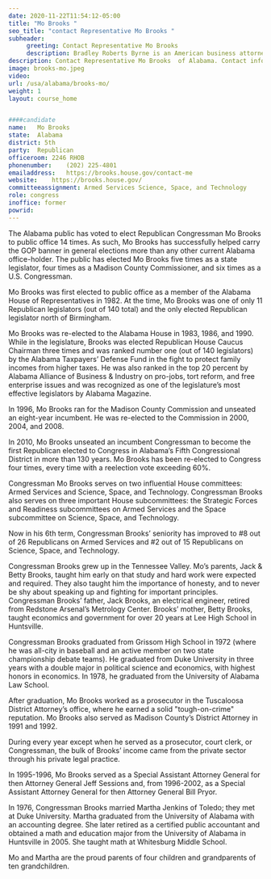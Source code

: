 ```yaml
---
date: 2020-11-22T11:54:12-05:00
title: "Mo Brooks "
seo_title: "contact Representative Mo Brooks "
subheader:
     greeting: Contact Representative Mo Brooks  
     description: Bradley Roberts Byrne is an American business attorney and politician serving as the U.S. Representative for Alabama's 1st congressional district since 2014
description: Contact Representative Mo Brooks  of Alabama. Contact information for Mo Brooks  includes email address, phone number, and mailing address.
image: brooks-mo.jpeg
video: 
url: /usa/alabama/brooks-mo/
weight: 1
layout: course_home


####candidate
name:	Mo Brooks 
state:	Alabama
district: 5th
party:	Republican
officeroom:	2246 RHOB
phonenumber:	(202) 225-4801
emailaddress:	https://brooks.house.gov/contact-me
website:	https://brooks.house.gov/
committeeassignment: Armed Services Science, Space, and Technology
role: congress
inoffice: former
powrid: 
---
```


The Alabama public has voted to elect Republican Congressman Mo Brooks to public office 14 times.  As such, Mo Brooks has successfully helped carry the GOP banner in general elections more than any other current Alabama office-holder.  The public has elected Mo Brooks five times as a state legislator, four times as a Madison County Commissioner, and six times as a U.S. Congressman.

Mo Brooks was first elected to public office as a member of the Alabama House of Representatives in 1982.  At the time, Mo Brooks was one of only 11 Republican legislators (out of 140 total) and the only elected Republican legislator north of Birmingham.

Mo Brooks was re-elected to the Alabama House in 1983, 1986, and 1990. While in the legislature, Brooks was elected Republican House Caucus Chairman three times and was ranked number one (out of 140 legislators) by the Alabama Taxpayers’ Defense Fund in the fight to protect family incomes from higher taxes. He was also ranked in the top 20 percent by Alabama Alliance of Business & Industry on pro-jobs, tort reform, and free enterprise issues and was recognized as one of the legislature’s most effective legislators by Alabama Magazine.

In 1996, Mo Brooks ran for the Madison County Commission and unseated an eight-year incumbent. He was re-elected to the Commission in 2000, 2004, and 2008.

In 2010, Mo Brooks unseated an incumbent Congressman to become the first Republican elected to Congress in Alabama’s Fifth Congressional District in more than 130 years.  Mo Brooks has been re-elected to Congress four times, every time with a reelection vote exceeding 60%.

Congressman Mo Brooks serves on two influential House committees: Armed Services and Science, Space, and Technology. Congressman Brooks also serves on three important House subcommittees: the Strategic Forces and Readiness subcommittees on Armed Services and the Space subcommittee on Science, Space, and Technology.

Now in his 6th term, Congressman Brooks’ seniority has improved to #8 out of 26 Republicans on Armed Services and #2 out of 15 Republicans on Science, Space, and Technology.

Congressman Brooks grew up in the Tennessee Valley.  Mo’s parents, Jack & Betty Brooks, taught him early on that study and hard work were expected and required. They also taught him the importance of honesty, and to never be shy about speaking up and fighting for important principles. Congressman Brooks’ father, Jack Brooks, an electrical engineer, retired from Redstone Arsenal’s Metrology Center. Brooks’ mother, Betty Brooks, taught economics and government for over 20 years at Lee High School in Huntsville. 

Congressman Brooks graduated from Grissom High School in 1972 (where he was all-city in baseball and an active member on two state championship debate teams). He graduated from Duke University in three years with a double major in political science and economics, with highest honors in economics. In 1978, he graduated from the University of Alabama Law School.

After graduation, Mo Brooks worked as a prosecutor in the Tuscaloosa District Attorney’s office, where he earned a solid "tough-on-crime" reputation.  Mo Brooks also served as Madison County’s District Attorney in 1991 and 1992.

During every year except when he served as a prosecutor, court clerk, or Congressman, the bulk of Brooks’ income came from the private sector through his private legal practice.

In 1995-1996, Mo Brooks served as a Special Assistant Attorney General for then Attorney General Jeff Sessions and, from 1996-2002, as a Special Assistant Attorney General for then Attorney General Bill Pryor.

In 1976, Congressman Brooks married Martha Jenkins of Toledo; they met at Duke University. Martha graduated from the University of Alabama with an accounting degree. She later retired as a certified public accountant and obtained a math and education major from the University of Alabama in Huntsville in 2005. She taught math at Whitesburg Middle School.

Mo and Martha are the proud parents of four children and grandparents of ten grandchildren.